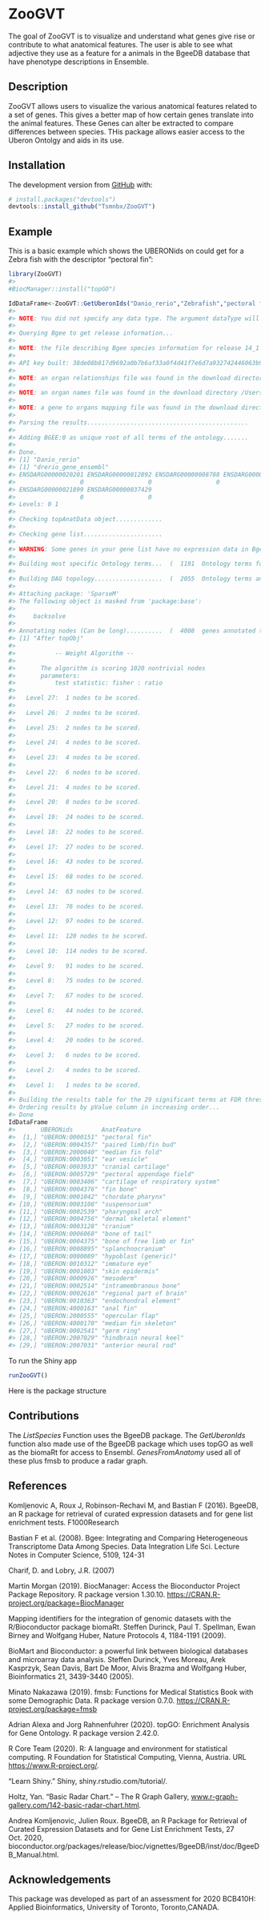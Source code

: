 
<!-- README.md is generated from README.Rmd. Please edit that file -->

# ZooGVT

<!-- badges: start -->

<!-- badges: end -->

The goal of ZooGVT is to visualize and understand what genes give rise
or contribute to what anatomical features. The user is able to see what
adjective they use as a feature for a animals in the BgeeDB database
that have phenotype descriptions in Ensemble.

## Description

ZooGVT allows users to visualize the various anatomical features related
to a set of genes. This gives a better map of how certain genes
translate into the animal features. These Genes can alter be extracted
to compare differences between species. THis package allows easier
access to the Uberon Ontolgy and aids in its use.

## Installation

The development version from [GitHub](https://github.com/) with:

``` r
# install.packages("devtools")
devtools::install_github("Tsmnbx/ZooGVT")
```

## Example

This is a basic example which shows the UBERONids on could get for a
Zebra fish with the descriptor “pectoral fin”:

``` r
library(ZooGVT)
#> 
#BiocManager::install("topGO")

IdDataFrame<-ZooGVT::GetUberonIds("Danio_rerio","Zebrafish","pectoral fin")
#> 
#> NOTE: You did not specify any data type. The argument dataType will be set to c("rna_seq","affymetrix","est","in_situ") for the next steps.
#> 
#> Querying Bgee to get release information...
#> 
#> NOTE: the file describing Bgee species information for release 14_1 was found in the download directory /Users/joshuaefe/Documents/COURSES_FALL_2020/BCB410/Package/ZooGVT. Data will not be redownloaded.
#> 
#> API key built: 38de08b817d9692a0b7b6af33a0f4d41f7e6d7a932742446063b9e181664fe25b6274fd73369b6db4dca591449aa87168475489061073e776aa104c47ea0b90f
#> 
#> NOTE: an organ relationships file was found in the download directory /Users/joshuaefe/Documents/COURSES_FALL_2020/BCB410/Package/ZooGVT/Danio_rerio_Bgee_14_1. Data will not be redownloaded.
#> 
#> NOTE: an organ names file was found in the download directory /Users/joshuaefe/Documents/COURSES_FALL_2020/BCB410/Package/ZooGVT/Danio_rerio_Bgee_14_1. Data will not be redownloaded.
#> 
#> NOTE: a gene to organs mapping file was found in the download directory /Users/joshuaefe/Documents/COURSES_FALL_2020/BCB410/Package/ZooGVT/Danio_rerio_Bgee_14_1. Data will not be redownloaded.
#> 
#> Parsing the results.............................................
#> 
#> Adding BGEE:0 as unique root of all terms of the ontology.......
#> 
#> Done.
#> [1] "Danio_rerio"
#> [1] "drerio_gene_ensembl"
#> ENSDARG00000020201 ENSDARG00000012892 ENSDARG00000008788 ENSDARG00000013174 
#>                  0                  0                  0                  0 
#> ENSDARG00000021899 ENSDARG00000037429 
#>                  0                  0 
#> Levels: 0 1
#> 
#> Checking topAnatData object.............
#> 
#> Checking gene list......................
#> 
#> WARNING: Some genes in your gene list have no expression data in Bgee, and will not be included in the analysis. 4008 genes in background will be kept.
#> 
#> Building most specific Ontology terms...  (  1191  Ontology terms found. )
#> 
#> Building DAG topology...................  (  2055  Ontology terms and  3917  relations. )
#> 
#> Attaching package: 'SparseM'
#> The following object is masked from 'package:base':
#> 
#>     backsolve
#> 
#> Annotating nodes (Can be long)..........  (  4008  genes annotated to the Ontology terms. )
#> [1] "After topObj"
#> 
#>           -- Weight Algorithm -- 
#> 
#>       The algorithm is scoring 1020 nontrivial nodes
#>       parameters: 
#>           test statistic: fisher : ratio
#> 
#>   Level 27:  1 nodes to be scored.
#> 
#>   Level 26:  2 nodes to be scored.
#> 
#>   Level 25:  2 nodes to be scored.
#> 
#>   Level 24:  4 nodes to be scored.
#> 
#>   Level 23:  4 nodes to be scored.
#> 
#>   Level 22:  6 nodes to be scored.
#> 
#>   Level 21:  4 nodes to be scored.
#> 
#>   Level 20:  8 nodes to be scored.
#> 
#>   Level 19:  24 nodes to be scored.
#> 
#>   Level 18:  22 nodes to be scored.
#> 
#>   Level 17:  27 nodes to be scored.
#> 
#>   Level 16:  43 nodes to be scored.
#> 
#>   Level 15:  68 nodes to be scored.
#> 
#>   Level 14:  63 nodes to be scored.
#> 
#>   Level 13:  76 nodes to be scored.
#> 
#>   Level 12:  97 nodes to be scored.
#> 
#>   Level 11:  120 nodes to be scored.
#> 
#>   Level 10:  114 nodes to be scored.
#> 
#>   Level 9:   91 nodes to be scored.
#> 
#>   Level 8:   75 nodes to be scored.
#> 
#>   Level 7:   67 nodes to be scored.
#> 
#>   Level 6:   44 nodes to be scored.
#> 
#>   Level 5:   27 nodes to be scored.
#> 
#>   Level 4:   20 nodes to be scored.
#> 
#>   Level 3:   6 nodes to be scored.
#> 
#>   Level 2:   4 nodes to be scored.
#> 
#>   Level 1:   1 nodes to be scored.
#> 
#> Building the results table for the 29 significant terms at FDR threshold of 0.01...
#> Ordering results by pValue column in increasing order...
#> Done
IdDataFrame
#>       UBERONids        AnatFeature                      
#>  [1,] "UBERON:0000151" "pectoral fin"                   
#>  [2,] "UBERON:0004357" "paired limb/fin bud"            
#>  [3,] "UBERON:2000040" "median fin fold"                
#>  [4,] "UBERON:0003051" "ear vesicle"                    
#>  [5,] "UBERON:0003933" "cranial cartilage"              
#>  [6,] "UBERON:0005729" "pectoral appendage field"       
#>  [7,] "UBERON:0003406" "cartilage of respiratory system"
#>  [8,] "UBERON:0004376" "fin bone"                       
#>  [9,] "UBERON:0001042" "chordate pharynx"               
#> [10,] "UBERON:0003108" "suspensorium"                   
#> [11,] "UBERON:0002539" "pharyngeal arch"                
#> [12,] "UBERON:0004756" "dermal skeletal element"        
#> [13,] "UBERON:0003128" "cranium"                        
#> [14,] "UBERON:0006068" "bone of tail"                   
#> [15,] "UBERON:0004375" "bone of free limb or fin"       
#> [16,] "UBERON:0008895" "splanchnocranium"               
#> [17,] "UBERON:0000089" "hypoblast (generic)"            
#> [18,] "UBERON:0010312" "immature eye"                   
#> [19,] "UBERON:0001003" "skin epidermis"                 
#> [20,] "UBERON:0000926" "mesoderm"                       
#> [21,] "UBERON:0002514" "intramembranous bone"           
#> [22,] "UBERON:0002616" "regional part of brain"         
#> [23,] "UBERON:0010363" "endochondral element"           
#> [24,] "UBERON:4000163" "anal fin"                       
#> [25,] "UBERON:2000555" "opercular flap"                 
#> [26,] "UBERON:4000170" "median fin skeleton"            
#> [27,] "UBERON:0002541" "germ ring"                      
#> [28,] "UBERON:2007029" "hindbrain neural keel"          
#> [29,] "UBERON:2007031" "anterior neural rod"
```

To run the Shiny app

``` r
runZooGVT()
```

Here is the package structure

## Contributions

The *ListSpecies* Function uses the BgeeDB package. The *GetUberonIds*
function also made use of the BgeeDB package which uses topGO as well as
the biomaRt for access to Ensembl. *GenesFromAnatomy* used all of these
plus fmsb to produce a radar graph.

## References

Komljenovic A, Roux J, Robinson-Rechavi M, and Bastian F (2016). BgeeDB,
an R package for retrieval of curated expression datasets and for gene
list enrichment tests. F1000Research

Bastian F et al. (2008). Bgee: Integrating and Comparing Heterogeneous
Transcriptome Data Among Species. Data Integration Life Sci. Lecture
Notes in Computer Science, 5109, 124-31

Charif, D. and Lobry, J.R. (2007)

Martin Morgan (2019). BiocManager: Access the Bioconductor Project
Package Repository. R package version 1.30.10.
<https://CRAN.R-project.org/package=BiocManager>

Mapping identifiers for the integration of genomic datasets with the
R/Bioconductor package biomaRt. Steffen Durinck, Paul T. Spellman, Ewan
Birney and Wolfgang Huber, Nature Protocols 4, 1184-1191 (2009).

BioMart and Bioconductor: a powerful link between biological databases
and microarray data analysis. Steffen Durinck, Yves Moreau, Arek
Kasprzyk, Sean Davis, Bart De Moor, Alvis Brazma and Wolfgang Huber,
Bioinformatics 21, 3439-3440 (2005).

Minato Nakazawa (2019). fmsb: Functions for Medical Statistics Book with
some Demographic Data. R package version 0.7.0.
<https://CRAN.R-project.org/package=fmsb>

Adrian Alexa and Jorg Rahnenfuhrer (2020). topGO: Enrichment Analysis
for Gene Ontology. R package version 2.42.0.

R Core Team (2020). R: A language and environment for statistical
computing. R Foundation for Statistical Computing, Vienna, Austria. URL
<https://www.R-project.org/>.

“Learn Shiny.” Shiny, shiny.rstudio.com/tutorial/.

Holtz, Yan. “Basic Radar Chart.” – The R Graph Gallery,
www.r-graph-gallery.com/142-basic-radar-chart.html.

Andrea Komljenovic, Julien Roux. BgeeDB, an R Package for Retrieval of
Curated Expression Datasets and for Gene List Enrichment Tests, 27
Oct. 2020,
bioconductor.org/packages/release/bioc/vignettes/BgeeDB/inst/doc/BgeeDB\_Manual.html.

## Acknowledgements

This package was developed as part of an assessment for 2020 BCB410H:
Applied Bioinformatics, University of Toronto, Toronto,CANADA.
